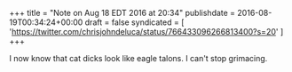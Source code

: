 +++
title = "Note on Aug 18 EDT 2016 at 20:34"
publishdate = 2016-08-19T00:34:24+00:00
draft = false
syndicated = [ 'https://twitter.com/chrisjohndeluca/status/766433096266813400?s=20' ]
+++

I now know that cat dicks look like eagle talons. I can't stop grimacing.
